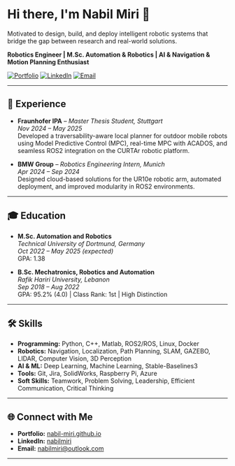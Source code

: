 # Hi there, I'm Nabil Miri 👋
Motivated to design, build, and deploy intelligent robotic systems that bridge the gap between research and real-world solutions.

**Robotics Engineer | M.Sc. Automation & Robotics | AI & Navigation & Motion Planning Enthusiast**

[![Portfolio](https://img.shields.io/badge/Portfolio-nabil--miri.github.io-blue)](https://nabil-miri.github.io)
[![LinkedIn](https://img.shields.io/badge/LinkedIn-nabilmiri-blue?logo=linkedin)](https://www.linkedin.com/in/nabilmiri)
[![Email](https://img.shields.io/badge/Email-nabilmiri@outlook.com-blue)](mailto:nabilmiri@outlook.com)

---
## 💼 Experience

- **Fraunhofer IPA** – *Master Thesis Student, Stuttgart*  
  *Nov 2024 – May 2025*  
  Developed a traversability-aware local planner for outdoor mobile robots using Model Predictive Control (MPC), real-time MPC with ACADOS, and seamless ROS2 integration on the CURTAr robotic platform.

- **BMW Group** – *Robotics Engineering Intern, Munich*  
  *Apr 2024 – Sep 2024*  
  Designed cloud-based solutions for the UR10e robotic arm, automated deployment, and improved modularity in ROS2 environments.
---
## 🎓 Education

- **M.Sc. Automation and Robotics**  
  *Technical University of Dortmund, Germany*  
  *Oct 2022 – May 2025 (expected)*  
  GPA: 1.38

- **B.Sc. Mechatronics, Robotics and Automation**  
  *Rafik Hariri University, Lebanon*  
  *Sep 2018 – Aug 2022*  
  GPA: 95.2% (4.0) | Class Rank: 1st | High Distinction
---
## 🛠️ Skills

- **Programming:** Python, C++, Matlab, ROS2/ROS, Linux, Docker
- **Robotics:** Navigation, Localization, Path Planning, SLAM, GAZEBO, LIDAR, Computer Vision, 3D Perception
- **AI & ML:** Deep Learning, Machine Learning, Stable-Baselines3
- **Tools:** Git, Jira, SolidWorks, Raspberry Pi, Azure
- **Soft Skills:** Teamwork, Problem Solving, Leadership, Efficient Communication, Critical Thinking
<!--
---
## 🔥 Projects

- **Traversability-Aware Local Planner for Outdoor Robots (MSc Thesis)**  
  Real-time MPC-based planner in ROS2 for robust navigation on outdoor terrain.

- **Reinforcement Learning for Autonomous Navigation - 1/28 Chronos Car**  
  End-to-end RL navigation using DDPG and Stable-Baselines3 with MoCap tracking.

- **Instance Segmentation for Smart Waste Collection**  
  Built a Mask-RCNN model with Detectron2 for waste detection in real-world environments.
-->
---
## 🌐 Connect with Me

- **Portfolio:** [nabil-miri.github.io](https://nabil-miri.github.io)
- **LinkedIn:** [nabilmiri](https://www.linkedin.com/in/nabilmiri)
- **Email:** nabilmiri@outlook.com
---
